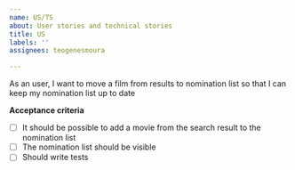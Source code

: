 ```yaml
---
name: US/TS
about: User stories and technical stories
title: US
labels: ''
assignees: teogenesmoura

---
```


As an user, I want to move a film from results to nomination list so that I can keep my nomination list up to date

**Acceptance criteria**
- [ ] It should be possible to add a movie from the search result to the nomination list
- [ ] The nomination list should be visible 
- [ ] Should write tests
